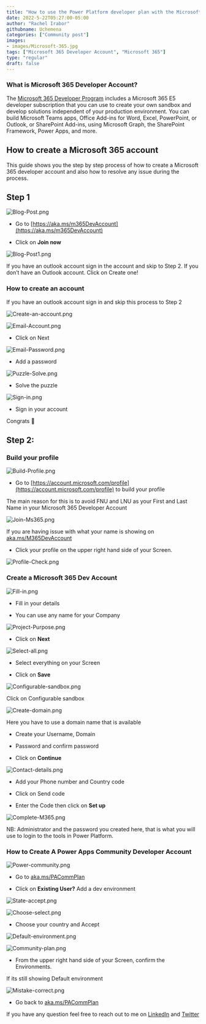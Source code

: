 ```yaml
---
title: "How to use the Power Platform developer plan with the Microsoft 365 Developer program"
date: 2022-5-22T05:27:00-05:00
author: "Rachel Irabor"
githubname: Uchemena
categories: ["Community post"]
images:
- images/Microsoft-365.jpg
tags: ["Microsoft 365 Developer Account", "Microsoft 365"]
type: "regular"
draft: false
---
```


### What is Microsoft 365 Developer Account?

The [Microsoft 365 Developer Program](https://docs.microsoft.com/office/developer-program/microsoft-365-developer-program) includes a Microsoft 365 E5 developer subscription that you can use to create your own sandbox and develop solutions independent of your production environment. You can build Microsoft Teams apps, Office Add-ins for Word, Excel, PowerPoint, or Outlook, or SharePoint Add-ins, using Microsoft Graph, the SharePoint Framework, Power Apps, and more.

## How to create a Microsoft 365 account

This guide shows you the step by step process of how to create a Microsoft 365 developer account and also how to resolve any issue during the process.

## Step 1

![Blog-Post.png](images/Blog-Post.png)

* Go to [https://aka.ms/m365DevAccount](https://aka.ms/m365DevAccount)

* Click on **Join now**


![Blog-Post1.png](images/Blog-Post1.png)

If you have an outlook account sign in the account and skip to Step 2. If you don’t have an Outlook account. Click on Create one!


### How to create an account

If you have an outlook account sign in and skip this process to Step 2

![Create-an-account.png](images/Create-an-account.png)


![Email-Account.png](images/Email-Account.png)

* Click on Next


![Email-Password.png](images/Email-Password.png)

* Add a password


![Puzzle-Solve.png](images/Puzzle-Solve.png)

* Solve the puzzle


![Sign-in.png](images/Sign-in.png)

* Sign in your account

Congrats 🥳

## Step 2:

### Build your profile

![Build-Profile.png](images/Build-Profile.png)

* Go to [https://account.microsoft.com/profile](https://account.microsoft.com/profile) to build your profile

The main reason for this is to avoid FNU and LNU as your First and Last Name in your Microsoft 365 Developer Account

![Join-Ms365.png](images/Join-Ms365.png)


If you are having issue with what your name is showing on [aka.ms/M365DevAccount](aka.ms/M365DevAccount)

* Click your profile on the upper right hand side of your Screen.

![Profile-Check.png](images/Profile-Check.png)



### Create a Microsoft 365 Dev Account

![Fill-in.png](images/Fill-in.png)

* Fill in your details

* You can use any name for your Company


![Project-Purpose.png](images/Project-Purpose.png)

* Click on **Next**


![Select-all.png](images/Select-all.png)

* Select everything on your Screen

* Click on **Save**


![Configurable-sandbox.png](images/Configurable-sandbox.png)

Click on Configurable sandbox


![Create-domain.png](images/Create-domain.png)

Here you have to use a domain name that is available

* Create your Username, Domain

* Password and confirm password

* Click on **Continue**


![Contact-details.png](images/Contact-details.png)

* Add your Phone number and Country code

* Click on Send code

* Enter the Code then click on **Set up**


![Complete-M365.png](images/Complete-M365.png)

NB: Administrator and the password you created here, that is what you will use to login to the tools in Power Platform.


### How to Create A Power Apps Community Developer Account

![Power-community.png](images/Power-community.png)

* Go to [aka.ms/PACommPlan](aka.ms/PACommPlan)

* Click on **Existing User?** Add a dev environment


![State-accept.png](images/State-accept.png)

![Choose-select.png](images/Choose-select.png)

* Choose your country and Accept

![Default-environment.png](images/Default-environment.png)

![Community-plan.png](images/Community-plan.png)

* From the upper right hand side of your Screen, confirm the Environments.

If its still showing Default environment

![Mistake-correct.png](images/Mistake-correct.png)

* Go back to [aka.ms/PACommPlan](aka.ms/PACommPlan)


If you have any question feel free to reach out to me on [Linkedln](https://www.linkedin.com/in/rachelirabor/) and [Twitter](https://twitter.com/Richie4love)


